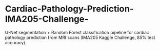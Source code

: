 # Cardiac-Pathology-Prediction-IMA205-Challenge-
U-Net segmentation + Random Forest classification pipeline for cardiac pathology prediction from MRI scans (IMA205 Kaggle Challenge, 85% test accuracy).
